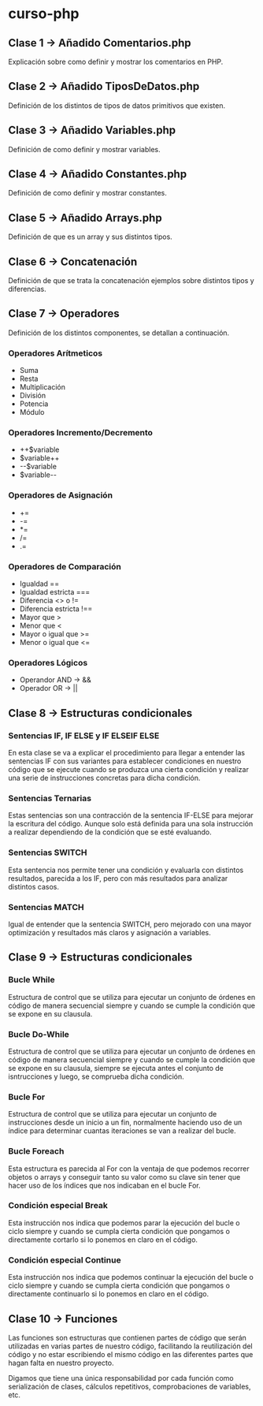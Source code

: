 # curso-php

## Clase 1 -> Añadido Comentarios.php 

Explicación sobre como definir y mostrar los comentarios en PHP.

## Clase 2 -> Añadido TiposDeDatos.php

Definición de los distintos de tipos de datos primitivos que existen.

## Clase 3 -> Añadido Variables.php

Definición de como definir y mostrar variables.

## Clase 4 -> Añadido Constantes.php

Definición de como definir y mostrar constantes.

## Clase 5 -> Añadido Arrays.php

Definición de que es un array y sus distintos tipos.

## Clase 6 -> Concatenación

Definición de que se trata la concatenación ejemplos sobre distintos tipos y diferencias.

## Clase 7 -> Operadores

Definición de los distintos componentes, se detallan a continuación.

### Operadores Arítmeticos

- Suma
- Resta
- Multiplicación
- División
- Potencia
- Módulo

### Operadores Incremento/Decremento

- ++$variable
- $variable++
- --$variable
- $variable--

### Operadores de Asignación

- +=
- -=
- *=
- /=
- .=

### Operadores de Comparación

- Igualdad ==
- Igualdad estricta ===
- Diferencia <> o !=
- Diferencia estricta !==
- Mayor que >
- Menor que <
- Mayor o igual que >=
- Menor o igual que <=

### Operadores Lógicos

- Operandor AND -> &&
- Operador OR -> ||

## Clase 8 -> Estructuras condicionales

### Sentencias IF, IF ELSE y IF ELSEIF ELSE

En esta clase se va a explicar el procedimiento para llegar a entender las sentencias IF con sus variantes para establecer condiciones en nuestro código que se ejecute cuando se produzca una cierta condición y realizar una serie de instrucciones concretas para dicha condición.

### Sentencias Ternarias

Estas sentencias son una contracción de la sentencia IF-ELSE para mejorar la escritura del código. Aunque solo está definida para una sola instrucción a realizar dependiendo de la condición que se esté evaluando.

### Sentencias SWITCH

Esta sentencia nos permite tener una condición y evaluarla con distintos resultados, parecida a los IF, pero con más resultados para analizar distintos casos.

### Sentencias MATCH

Igual de entender que la sentencia SWITCH, pero mejorado con una mayor optimización y resultados más claros y asignación a variables.


## Clase 9 -> Estructuras condicionales

### Bucle While

Estructura de control que se utiliza para ejecutar un conjunto de órdenes en código de manera secuencial siempre y cuando se cumple la condición que se expone en su clausula.

### Bucle Do-While

Estructura de control que se utiliza para ejecutar un conjunto de órdenes en código de manera secuencial siempre y cuando se cumple la condición que se expone en su clausula, siempre se ejecuta antes el conjunto de isntrucciones y luego, se comprueba dicha condición.

### Bucle For

Estructura de control que se utiliza para ejecutar un conjunto de instrucciones desde un inicio a un fin, normalmente haciendo uso de un índice para determinar cuantas iteraciones se van a realizar del bucle.

### Bucle Foreach

Esta estructura es parecida al For con la ventaja de que podemos recorrer objetos o arrays y conseguir tanto su valor como su clave sin tener que hacer uso de los índices que nos indicaban en el bucle For.

### Condición especial Break 

Esta instrucción nos indica que podemos parar la ejecución del bucle o ciclo siempre y cuando se cumpla cierta condición que pongamos o directamente cortarlo si lo ponemos en claro en el código.

### Condición especial Continue

Esta instrucción nos indica que podemos continuar la ejecución del bucle o ciclo siempre y cuando se cumpla cierta condición que pongamos o directamente continuarlo si lo ponemos en claro en el código.

## Clase 10 -> Funciones

Las funciones son estructuras que contienen partes de código que serán utilizadas en varias partes de nuestro código, facilitando la reutilización del código y no estar escribiendo el mismo código en las diferentes partes que hagan falta en nuestro proyecto.

Digamos que tiene una única responsabilidad por cada función como serialización de clases, cálculos repetitivos, comprobaciones de variables, etc.